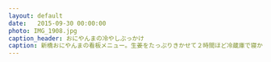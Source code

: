 ```yaml
---
layout: default
date:   2015-09-30 00:00:00
photo: IMG_1908.jpg
caption_header: おにやんまの冷やしぶっかけ
caption: 新橋おにやんまの看板メニュー。生姜をたっぷりきかせて２時間ほど冷蔵庫で寝かせる。鶏もも肉は削ぎ切りにするとそれっぽくまる。
---
```

